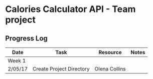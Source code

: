 # Calories Calculator API - Team project
## Progress Log

| Date | Task | Resource | Notes|
|------|------|-------|------|
|Week 1||| |
| 2/05/17| Create Project Directory|Olena Collins  | |
